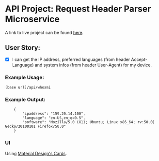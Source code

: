 # API Project: Request Header Parser Microservice

A link to live project can be found [here](https://request-header-parser-ms.herokuapp.com/).

## User Story:
- [x] I can get the IP address, preferred languages (from header Accept-Language) and system infos (from header User-Agent) for my device.

### Example Usage:
```
[base url]/api/whoami
```

### Example Output:
```
    {
        "ipaddress": "159.20.14.100",
        "language": "en-US,en;q=0.5",
        "software": "Mozilla/5.0 (X11; Ubuntu; Linux x86_64; rv:50.0) Gecko/20100101 Firefox/50.0"
    }
```

### UI 

Using [Material Design's Cards](https://material.io/develop/web/components/cards/).